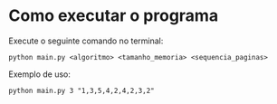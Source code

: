 # Como executar o programa

Execute o seguinte comando no terminal:


`python main.py <algoritmo> <tamanho_memoria> <sequencia_paginas>`

Exemplo de uso:

```
python main.py 3 "1,3,5,4,2,4,2,3,2"

```
